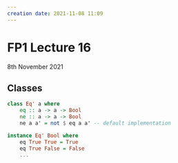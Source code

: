 ```yaml
---
creation date: 2021-11-08 11:09
---
```

#  FP1 Lecture 16
8th November 2021

## Classes
```hs
class Eq' a where
	eq :: a -> a -> Bool
	ne :: a -> a -> Bool
	ne a a' = not $ eq a a' -- default implementation

instance Eq' Bool where
	eq True True = True
	eq True False = False
	...
```